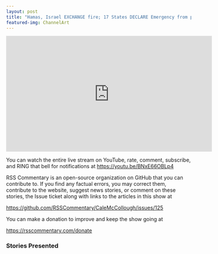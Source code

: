 ```yaml
---
layout: post
title: "Hamas, Israel EXCHANGE fire; 17 States DECLARE Emergency from pipeline hack, 1000+ gas stations dry"
featured-img: ChannelArt
---
```


<iframe width="560" height="315" src="https://www.youtube.com/embed/BNxE66OBLp4" frameborder="0" allow="accelerometer; autoplay; encrypted-media; gyroscope; picture-in-picture" allowfullscreen></iframe>

You can watch the entire live stream on YouTube, rate, comment, subscribe, and RING that bell for notifications at <https://youtu.be/BNxE66OBLp4>

RSS Commentary is an open-source organization on GitHub that you can contribute to. If you find any factual errors, you may correct them, contribute to the website, suggest news stories, or comment on these stories, the Issue ticket along with links to the articles in this show at 

<https://github.com/RSSCommentary/CaleMcCollough/issues/125>

You can make a donation to improve and keep the show going at

<https://rsscommentary.com/donate>

### Stories Presented


